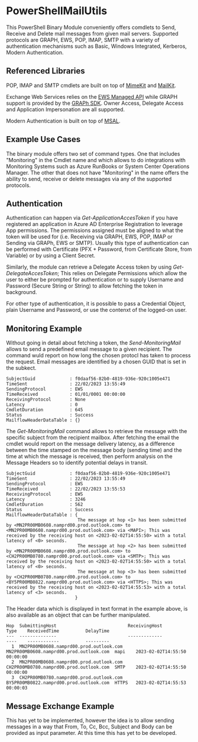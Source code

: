 # PowerShellMailUtils

This PowerShell Binary Module conveniently offers comdlets to Send, Receive and Delete mail messages from given mail servers.
Supported protocols are GRAPH, EWS, POP, IMAP, SMTP with a variety of authentication mechanisms such as Basic, Windows Integrated, Kerberos, Modern Authentication.


## Referenced Libraries
POP, IMAP and SMTP cmdlets are built on top of [MimeKit](https://github.com/jstedfast/MimeKit) and [MailKit](https://github.com/jstedfast/MailKit).

Exchange Web Services relies on the [EWS Managed API](https://github.com/OfficeDev/ews-managed-api) while GRAPH support is provided by the [GRAPh SDK](https://github.com/microsoftgraph/msgraph-sdk-dotnet). Owner Access, Delegate Access and Application Impersonation are all supported.

Modern Authentication is built on top of [MSAL](https://github.com/AzureAD/microsoft-authentication-library-for-dotnet).


## Example Use Cases

The binary module offers two set of command types. One that includes "Monitoring" in the Cmdlet name and which allows to do integrations with Monitoring Systems such as Azure RunBooks or System Center Operations Manager. The other that does not have "Monitoring" in the name offers the ability to send, receive or delete messages via any of the supported protocols.


## Authentication

Authentication can happen via *Get-ApplicationAccesToken* if you have registered an application in Azure AD Enterprise Registration to leverage App permissions. The permissions assigned must be aligned to what the token will be used for (i.e. Receiving via GRAPH, EWS, POP, IMAP or Sending via GRAPh, EWS or SMTP). Usually this type of authentication can be performed with Certificate (PFX + Password, from Certificate Store, from Variable) or by using a Client Secret. 

Similarly, the module can retrieve a Delegate Access token by using *Get-DelegateAccesToken*; This relies on Delegate Permissions which allow the user to either be prompted for authentication or to supply Username and Password (Secure String or String) to allow fetching the token in background.

For other type of authentication, it is possible to pass a Credential Object, plain Username and Password, or use the contenxt of the logged-on user.

## Monitoring Example

Without going in detail about fetching a token, the *Send-<PROTO>MonitoringMail* allows to send a predefined email message to a given recipient. The command wuld report on how long the chosen protocl has taken to process the request. Email messages are identified by a chosen GUID that is set in the subkect.

```
SubjectGuid             : f0daaf56-82b0-4819-936e-920c1005e471
TimeSent                : 22/02/2023 13:55:49
SendingProtocol         : EWS
TimeReceived            : 01/01/0001 00:00:00
ReceivingProtocol       : None
Latency                 : 0
CmdletDuration          : 645
Status                  : Success
MailflowHeaderDataTable : {}
```

The *Get-<PROTO>MonitoringMail* command allows to retrieve the message with the specific subject from the recipient mailbox. After fetching the email the cmdlet would report on the message delivery latency, as a difference between the time stamped on the message body (sending time) and the time at which the message is received, then perform analysis on the Message Headers so to identify potential delays in transit.

```
SubjectGuid             : f0daaf56-82b0-4819-936e-920c1005e471
TimeSent                : 22/02/2023 13:55:49
SendingProtocol         : EWS
TimeReceived            : 22/02/2023 13:55:53
ReceivingProtocol       : EWS
Latency                 : 3246
CmdletDuration          : 562
Status                  : Success
MailflowHeaderDataTable : {
                           The message at hop <1> has been submitted by <MN2PR00MB0608.namprd00.prod.outlook.com> to <MN2PR00MB0608.namprd00.prod.outlook.com> via <MAPI>; This was received by the receiving host on <2023-02-02T14:55:50> with a total latency of <0> seconds.
                           The message at hop <2> has been submitted by <MN2PR00MB0608.namprd00.prod.outlook.com> to <CH2PR00MB0780.namprd00.prod.outlook.com> via <SMTP>; This was received by the receiving host on <2023-02-02T14:55:50> with a total latency of <0> seconds.
                           The message at hop <3> has been submitted by <CH2PR00MB0780.namprd00.prod.outlook.com> to <BY5PR00MB0822.namprd00.prod.outlook.com> via <HTTPS>; This was received by the receiving host on <2023-02-02T14:55:53> with a total latency of <3> seconds.
                          }
```

The Header data which is displayed in text format in the example above, is also available as an object that can be further manipulated.

```
Hop  SubmittingHost                           ReceivingHost                            Type    ReceivedTime          DelayTime
---  --------------                           -------------                            ----    ------------          ---------
  1  MN2PR00MB0608.namprd00.prod.outlook.com  MN2PR00MB0608.namprd00.prod.outlook.com  mapi    2023-02-02T14:55:50   00:00:00
  2  MN2PR00MB0608.namprd00.prod.outlook.com  CH2PR00MB0780.namprd00.prod.outlook.com  SMTP    2023-02-02T14:55:50   00:00:00
  3  CH2PR00MB0780.namprd00.prod.outlook.com  BY5PR00MB0822.namprd00.prod.outlook.com  HTTPS   2023-02-02T14:55:53   00:00:03
```

## Message Exchange Example

This has yet to be implemented, however the idea is to allow sending messages in a way that From, To, Cc, Bcc, Subject and Body can be provided as input parameter.
At this time this has yet to be developed.
